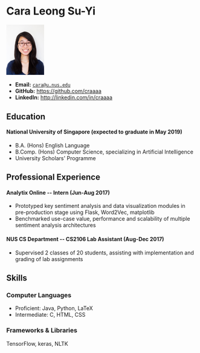 # Cara Leong Su-Yi

<img src="caraLeong.jpg" width="100" /><br>
- **Email:** [`cara@u.nus.edu`](mailto:cara@u.nus.edu)
- **GitHub:** https://github.com/craaaa
- **LinkedIn:** http://linkedin.com/in/craaaa

## Education

#### National University of Singapore (expected to graduate in May 2019)
- B.A. (Hons) English Language
- B.Comp. (Hons) Computer Science, specializing in Artificial Intelligence
- University Scholars' Programme

## Professional Experience

#### Analytix Online -- Intern (Jun-Aug 2017)
- Prototyped key sentiment analysis and data visualization modules in pre-production stage using Flask, Word2Vec, matplotlib
- Benchmarked use-case value, performance and scalability of multiple sentiment analysis architectures

#### NUS CS Department -- CS2106 Lab Assistant (Aug-Dec 2017)
- Supervised 2 classes of 20 students, assisting with implementation and grading of lab assignments

## Skills

### Computer Languages
- Proficient: Java, Python, LaTeX
- Intermediate: C, HTML, CSS

### Frameworks & Libraries
TensorFlow, keras, NLTK
